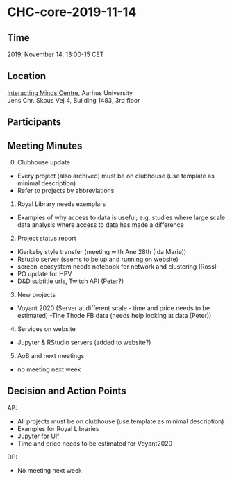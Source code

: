 # CHC-core-2019-11-14 #

## Time ##
2019, November 14, 13:00-15 CET

## Location ##
[Interacting Minds Centre](http://www.au.dk/om/organisation/find-au/bygningskort/?b=1483), Aarhus University  
Jens Chr. Skous Vej 4, Building 1483, 3rd floor

## Participants ##


## Meeting Minutes ##

0. Clubhouse update
  - Every project (also archived) must be on clubhouse (use template as minimal description) 
  - Refer to projects by abbreviations

1. Royal Library needs exemplars
  - Examples of why access to data is useful; e.g. studies where large scale data analysis where access to data has made a difference

2. Project status report
  - Kierkeby style transfer (meeting with Ane 28th (Ida Marie))
  - Rstudio server (seems to be up and running on website)
  - screen-ecosystem needs notebook for network and clustering (Ross)
  - PO update for HPV
  - D&D subtitle urls, Twitch API (Peter?)

3. New projects
  - Voyant 2020 (Server at different scale - time and price needs to be estimated)
  -Tine Thode FB data (needs help looking at data (Peter))

4. Services on website
  - Jupyter & RStudio servers (added to website?)

5. AoB and next meetings
  - no meeting next week 


## Decision and Action Points ##
AP: 
- All projects must be on clubhouse (use template as minimal description)
- Examples for Royal Libraries
- Jupyter for Ulf
- Time and price needs to be estimated for Voyant2020

DP: 
- No meeting next week


